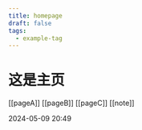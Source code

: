 ```yaml
---
title: homepage
draft: false
tags:
  - example-tag
---
```


# 这是主页
[[pageA]]
[[pageB]]
[[pageC]]
[[note]]

2024-05-09 20:49

<script src="https://giscus.app/client.js"
        data-repo="shrimptqm/quartz"
        data-repo-id="R_kgDOL5QOaw"
        data-category="Announcements"
        data-category-id="DIC_kwDOL5QOa84CfRUs"
        data-mapping="pathname"
        data-strict="0"
        data-reactions-enabled="1"
        data-emit-metadata="0"
        data-input-position="bottom"
        data-theme="preferred_color_scheme"
        data-lang="zh-CN"
        crossorigin="anonymous"
        async>
</script>